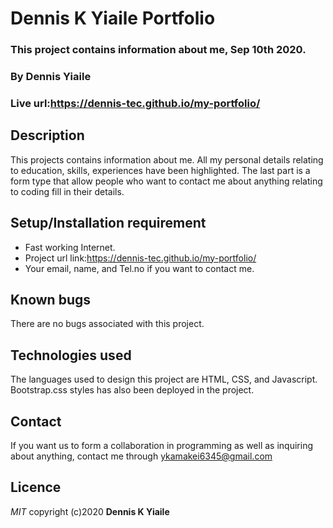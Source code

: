# Dennis K Yiaile Portfolio
### This project contains information about me, Sep 10th 2020.

### By **Dennis Yiaile**

### Live url:https://dennis-tec.github.io/my-portfolio/
## Description
This projects contains information about me. All my personal details relating to education, skills, experiences have been highlighted. The last part is a form type that allow people who want to contact me about anything relating to coding fill in their details.

## Setup/Installation requirement
* Fast working Internet.
* Project url link:https://dennis-tec.github.io/my-portfolio/
* Your email, name, and Tel.no if you want to contact me.

## Known bugs
There are no bugs associated with this project.

## Technologies used
The languages used to design this project are HTML, CSS, and Javascript. Bootstrap.css styles has also been deployed in the project.

## Contact
If you want us to form a collaboration in programming as well as inquiring about anything, contact me through ykamakei6345@gmail.com

## Licence

*MIT*
copyright (c)2020 **Dennis K Yiaile**
